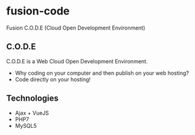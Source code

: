 # fusion-code

Fusion C.O.D.E (Cloud Open Development Environment)

## C.O.D.E

C.O.D.E is a Web Cloud Open Development Environment.

* Why coding on your computer and then publish on your web hosting?
* Code directly on your hosting!

## Technologies

* Ajax + VueJS
* PHP7
* MySQL5